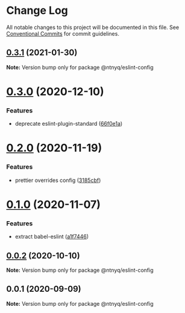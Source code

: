 # Change Log

All notable changes to this project will be documented in this file.
See [Conventional Commits](https://conventionalcommits.org) for commit guidelines.

## [0.3.1](https://github.com/ntnyq/configs/compare/@ntnyq/eslint-config@0.3.0...@ntnyq/eslint-config@0.3.1) (2021-01-30)

**Note:** Version bump only for package @ntnyq/eslint-config

# [0.3.0](https://github.com/ntnyq/configs/compare/@ntnyq/eslint-config@0.2.0...@ntnyq/eslint-config@0.3.0) (2020-12-10)

### Features

-   deprecate eslint-plugin-standard ([66f0e1a](https://github.com/ntnyq/configs/commit/66f0e1a2ca5060a631477a69d6706a6a8fda2708))

# [0.2.0](https://github.com/ntnyq/configs/compare/@ntnyq/eslint-config@0.1.0...@ntnyq/eslint-config@0.2.0) (2020-11-19)

### Features

-   prettier overrides config ([3185cbf](https://github.com/ntnyq/configs/commit/3185cbf4a167796c4a702e7bc76a8193e5596551))

# [0.1.0](https://github.com/ntnyq/configs/compare/@ntnyq/eslint-config@0.0.2...@ntnyq/eslint-config@0.1.0) (2020-11-07)

### Features

-   extract babel-eslint ([a1f7446](https://github.com/ntnyq/configs/commit/a1f744685ff7038a72a94a0efe69b28eb27d0a7e))

## [0.0.2](https://github.com/ntnyq/configs/compare/@ntnyq/eslint-config@0.0.1...@ntnyq/eslint-config@0.0.2) (2020-10-10)

**Note:** Version bump only for package @ntnyq/eslint-config

## 0.0.1 (2020-09-09)

**Note:** Version bump only for package @ntnyq/eslint-config
